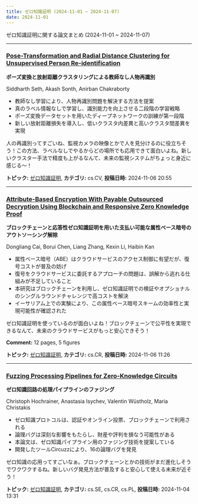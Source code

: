 ```yaml
---
title: ゼロ知識証明 (2024-11-01 ~ 2024-11-07)
date: 2024-11-01
---
```


ゼロ知識証明に関する論文まとめ (2024-11-01 ~ 2024-11-07)


- - -

### [Pose-Transformation and Radial Distance Clustering for Unsupervised Person Re-identification](http://arxiv.org/abs/2411.04255)

**ポーズ変換と放射距離クラスタリングによる教師なし人物再識別**

Siddharth Seth, Akash Sonth, Anirban Chakraborty

- 教師なし学習により、人物再識別問題を解決する方法を提案
- 真のラベル情報なしで学習し、識別能力を向上させる二段階の学習戦略
- ポーズ変換データセットを用いたディープネットワークの訓練が第一段階
- 新しい放射距離損失を導入し、低いクラスタ内差異と高いクラスタ間差異を実現

人の再識別ってすごいね、監視カメラの映像とかで人を見分けるのに役立ちそう！この方法、ラベルなしでやるからどの場所でも応用できて面白いよね。新しいクラスター手法で精度も上がるなんて、未来の監視システムがちょっと身近に感じる～！



**トピック:** [ゼロ知識証明](../../zkp), **カテゴリ:** cs.CV, **投稿日時:** 2024-11-06 20:55


- - -

### [Attribute-Based Encryption With Payable Outsourced Decryption Using Blockchain and Responsive Zero Knowledge Proof](http://arxiv.org/abs/2411.03844)

**ブロックチェーンと応答性ゼロ知識証明を用いた支払い可能な属性ベース暗号のアウトソーシング解除**

Dongliang Cai, Borui Chen, Liang Zhang, Kexin Li, Haibin Kan

- 属性ベース暗号（ABE）はクラウドサービスのアクセス制御に有望だが、復号コストが普及の妨げ
- 復号をクラウドサービスに委託するアプローチの問題は、誤解から逃れる仕組みが不足していること
- 本研究はブロックチェーンを利用し、ゼロ知識証明での検証やオプショナルのシングルラウンドチャレンジで高コストを解決
- イーサリアム上での実験により、この属性ベース暗号スキームの効率性と実現可能性が確認された

ゼロ知識証明を使っているのが面白いよね！ブロックチェーンで公平性を実現できるなんて、未来のクラウドサービスがもっと安心できそう！

**Comment:** 12 pages, 5 figures

**トピック:** [ゼロ知識証明](../../zkp), **カテゴリ:** cs.CR, **投稿日時:** 2024-11-06 11:26


- - -

### [Fuzzing Processing Pipelines for Zero-Knowledge Circuits](http://arxiv.org/abs/2411.02077)

**ゼロ知識回路の処理パイプラインのファジング**

Christoph Hochrainer, Anastasia Isychev, Valentin Wüstholz, Maria Christakis

- ゼロ知識プロトコルは、認証やオンライン投票、ブロックチェーンで利用される
- 論理バグは深刻な影響をもたらし、財産や評判を損なう可能性がある
- 本論文は、ゼロ知識パイプライン用のファジング技術を提案している
- 開発したツールCircuzzにより、16の論理バグを発見

ゼロ知識の応用ってすごいなぁ。ブロックチェーンとかの技術がまだ進化しそうでワクワクするね。新しいバグ発見方法が普及すると安心して使える未来が近そう！



**トピック:** [ゼロ知識証明](../../zkp), **カテゴリ:** cs.SE, cs.CR, cs.PL, **投稿日時:** 2024-11-04 13:31
